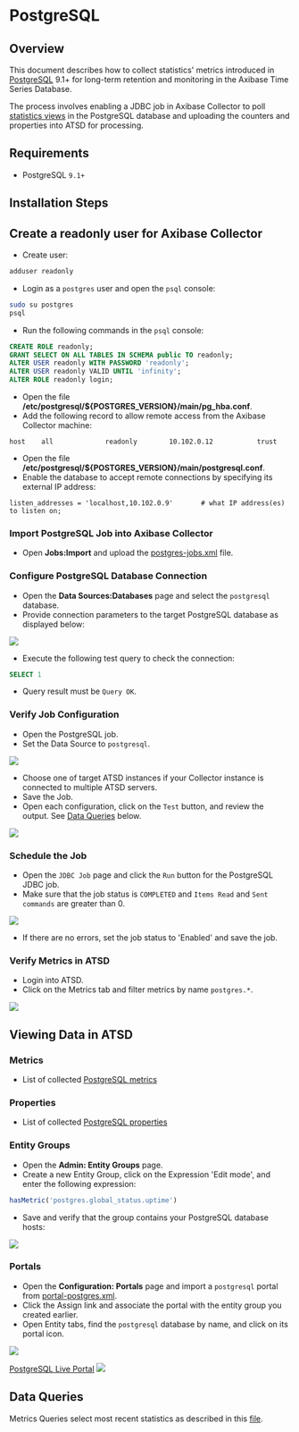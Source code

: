 # PostgreSQL

## Overview

This document describes how to collect statistics' metrics introduced in [PostgreSQL](http://www.mysql.com/) 9.1+ for long-term retention and monitoring in the Axibase Time Series Database.

The process involves enabling a JDBC job in Axibase Collector to poll [statistics views](https://www.postgresql.org/docs/9.1/static/monitoring-stats.html) in the PostgreSQL database and uploading the counters and properties into ATSD for processing.

## Requirements

- PostgreSQL `9.1+`

## Installation Steps

## Create a readonly user for Axibase Collector

* Create user:
```sh
adduser readonly
```

* Login as a `postgres` user and open the `psql` console:

```sh
sudo su postgres
psql
```

* Run the following commands in the `psql` console:

```sql
CREATE ROLE readonly;
GRANT SELECT ON ALL TABLES IN SCHEMA public TO readonly;
ALTER USER readonly WITH PASSWORD 'readonly';
ALTER USER readonly VALID UNTIL 'infinity';
ALTER ROLE readonly login;
```

* Open the file **/etc/postgresql/${POSTGRES_VERSION}/main/pg_hba.conf**.
* Add the following record to allow remote access from the Axibase Collector machine:

```
host    all             readonly        10.102.0.12           trust
```

* Open the file **/etc/postgresql/${POSTGRES_VERSION}/main/postgresql.conf**.
* Enable the database to accept remote connections by specifying its external IP address:

```
listen_addresses = 'localhost,10.102.0.9'		# what IP address(es) to listen on;
```

### Import PostgreSQL Job into Axibase Collector

* Open **Jobs:Import** and upload the [postgres-jobs.xml](postgres-jobs.xml) file.

### Configure PostgreSQL Database Connection

* Open the **Data Sources:Databases** page and select the `postgresql` database.
* Provide connection parameters to the target PostgreSQL database as displayed below:

![](images/postgres-datasource.png)

* Execute the following test query to check the connection:

```SQL
SELECT 1
```
* Query result must be `Query OK`.

### Verify Job Configuration

* Open the PostgreSQL job.
* Set the Data Source to `postgresql`.

![](images/postgres-jdbc-job.png)

* Choose one of target ATSD instances if your Collector instance is connected to multiple ATSD servers.
* Save the Job.
* Open each configuration, click on the `Test` button, and review the output. See [Data Queries](#data-queries) below.

![](images/test_result.png)

### Schedule the Job

* Open the `JDBC Job` page and click the `Run` button for the PostgreSQL JDBC job.
* Make sure that the job status is `COMPLETED` and `Items Read` and `Sent commands` are greater than 0.

![](images/test_run.png)

* If there are no errors, set the job status to 'Enabled' and save the job.

### Verify Metrics in ATSD

* Login into ATSD.
* Click on the Metrics tab and filter metrics by name `postgres.*`.

![](images/postgres-metrics.png)

## Viewing Data in ATSD

### Metrics

* List of collected [PostgreSQL metrics](metric-list.md)

### Properties

* List of collected [PostgreSQL properties](properties-list.md)

### Entity Groups

* Open the **Admin: Entity Groups** page.
* Create a new Entity Group, click on the Expression 'Edit mode', and enter the following expression:

```javascript
hasMetric('postgres.global_status.uptime')
```

* Save and verify that the group contains your PostgreSQL database hosts:

![](images/postgres-entity-group.png)

### Portals

* Open the **Configuration: Portals** page and import a `postgresql` portal from [portal-postgres.xml](portal-postgres.xml).
* Click the Assign link and associate the portal with the entity group you created earlier.
* Open Entity tabs, find the `postgresql` database by name, and click on its portal icon.

![](images/postgres-portal-icon.png)

[PostgreSQL Live Portal](http://apps.axibase.com/chartlab/070b4941)
![](images/postgres-portal.png)


## Data Queries

Metrics Queries select most recent statistics as described in this [file](data-queries.md).
